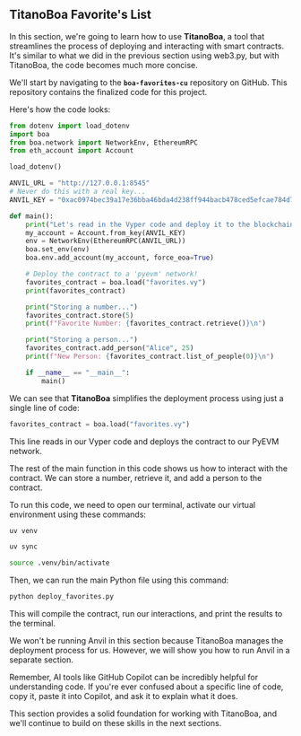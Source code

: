 ## TitanoBoa Favorite's List

In this section, we're going to learn how to use **TitanoBoa**, a tool that streamlines the process of deploying and interacting with smart contracts. It's similar to what we did in the previous section using web3.py, but with TitanoBoa, the code becomes much more concise.

We'll start by navigating to the **`boa-favorites-cu`** repository on GitHub. This repository contains the finalized code for this project.

Here's how the code looks:

```python
from dotenv import load_dotenv
import boa
from boa.network import NetworkEnv, EthereumRPC
from eth_account import Account

load_dotenv()

ANVIL_URL = "http://127.0.0.1:8545"
# Never do this with a real key...
ANVIL_KEY = "0xac0974bec39a17e36bba46bda4d238ff944bacb478ced5efcae784d7bf4f72ff80"

def main():
    print("Let's read in the Vyper code and deploy it to the blockchain!")
    my_account = Account.from_key(ANVIL_KEY)
    env = NetworkEnv(EthereumRPC(ANVIL_URL))
    boa.set_env(env)
    boa.env.add_account(my_account, force_eoa=True)

    # Deploy the contract to a 'pyevm' network!
    favorites_contract = boa.load("favorites.vy")
    print(favorites_contract)

    print("Storing a number...")
    favorites_contract.store(5)
    print(f"Favorite Number: {favorites_contract.retrieve()}\n")

    print("Storing a person...")
    favorites_contract.add_person("Alice", 25)
    print(f"New Person: {favorites_contract.list_of_people(0)}\n")

    if __name__ == "__main__":
        main()
```

We can see that **TitanoBoa** simplifies the deployment process using just a single line of code:

```python
favorites_contract = boa.load("favorites.vy")
```

This line reads in our Vyper code and deploys the contract to our PyEVM network.

The rest of the main function in this code shows us how to interact with the contract. We can store a number, retrieve it, and add a person to the contract.

To run this code, we need to open our terminal, activate our virtual environment using these commands:

```bash
uv venv
```

```bash
uv sync
```

```bash
source .venv/bin/activate
```

Then, we can run the main Python file using this command:

```bash
python deploy_favorites.py
```

This will compile the contract, run our interactions, and print the results to the terminal.

We won't be running Anvil in this section because TitanoBoa manages the deployment process for us. However, we will show you how to run Anvil in a separate section.

Remember, AI tools like GitHub Copilot can be incredibly helpful for understanding code. If you're ever confused about a specific line of code, copy it, paste it into Copilot, and ask it to explain what it does.

This section provides a solid foundation for working with TitanoBoa, and we'll continue to build on these skills in the next sections.
